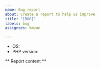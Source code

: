 ```yaml
---
name: Bug report
about: Create a report to help us improve
title: "[BUG]"
labels: bug
assignees: kmvan

---
```


- OS:
- PHP version:

** Report content **
